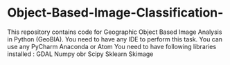 # Object-Based-Image-Classification-
This repository contains code for Geographic Object Based Image Analysis in Python (GeoBIA). 
You need to have any IDE to perform this task. You can use any PyCharm Anaconda or Atom 
You need to have following libraries installed :
GDAL 
Numpy
obr 
Scipy
Sklearn
Skimage
